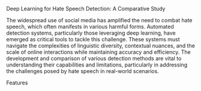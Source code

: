 Deep Learning for Hate Speech Detection: A Comparative Study

The widespread use of social media has amplified the need to combat hate speech, which often manifests in various harmful forms. Automated detection systems, particularly those leveraging deep learning, have emerged as critical tools to tackle this challenge. These systems must navigate the complexities of linguistic diversity, contextual nuances, and the scale of online interactions while maintaining accuracy and efficiency. The development and comparison of various detection methods are vital to understanding their capabilities and limitations, particularly in addressing the challenges posed by hate speech in real-world scenarios.

Features

